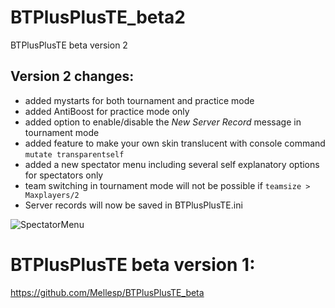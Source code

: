 # BTPlusPlusTE_beta2
BTPlusPlusTE beta version 2

## Version 2 changes:
- added mystarts for both tournament and practice mode
- added AntiBoost for practice mode only
- added option to enable/disable the *New Server Record* message in tournament mode
- added feature to make your own skin translucent with console command `mutate transparentself`
- added a new spectator menu including several self explanatory options for spectators only
- team switching in tournament mode will not be possible if `teamsize > Maxplayers/2`
- Server records will now be saved in BTPlusPlusTE.ini

![SpectatorMenu](https://cdn.discordapp.com/attachments/710812298847060002/834525687141892126/unknown.png)



# BTPlusPlusTE beta version 1:
https://github.com/Mellesp/BTPlusPlusTE_beta
